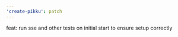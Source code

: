 ```yaml
---
'create-pikku': patch
---
```


feat: run sse and other tests on initial start to ensure setup correctly
